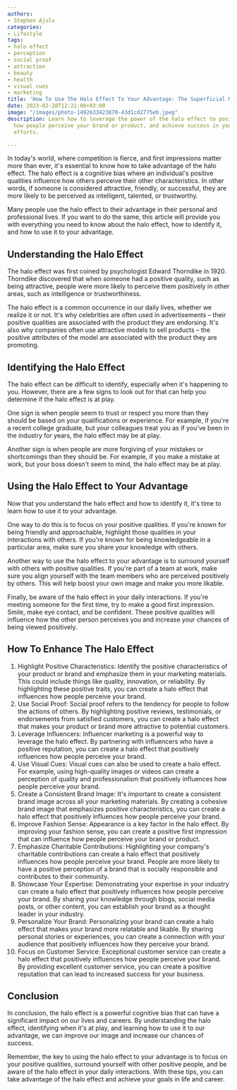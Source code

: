 ```yaml
---
authors:
- Stephen Ajulu
categories:
- Lifestyle
tags:
- halo effect
- perception
- social proof
- attraction
- beauty
- health
- visual cues
- marketing
title: 'How To Use The Halo Effect To Your Advantage: The Superficial Matter'
date: 2023-02-28T12:21:00+03:00
image: "/images/photo-1492633423870-43d1cd2775eb.jpeg"
description: Learn how to leverage the power of the halo effect to positively influence
  how people perceive your brand or product, and achieve success in your marketing
  efforts.

---
```

In today's world, where competition is fierce, and first impressions matter more than ever, it's essential to know how to take advantage of the halo effect. The halo effect is a cognitive bias where an individual's positive qualities influence how others perceive their other characteristics. In other words, if someone is considered attractive, friendly, or successful, they are more likely to be perceived as intelligent, talented, or trustworthy.

Many people use the halo effect to their advantage in their personal and professional lives. If you want to do the same, this article will provide you with everything you need to know about the halo effect, how to identify it, and how to use it to your advantage.

## Understanding the Halo Effect

The halo effect was first coined by psychologist Edward Thorndike in 1920. Thorndike discovered that when someone had a positive quality, such as being attractive, people were more likely to perceive them positively in other areas, such as intelligence or trustworthiness.

The halo effect is a common occurrence in our daily lives, whether we realize it or not. It's why celebrities are often used in advertisements – their positive qualities are associated with the product they are endorsing. It's also why companies often use attractive models to sell products – the positive attributes of the model are associated with the product they are promoting.

## Identifying the Halo Effect

The halo effect can be difficult to identify, especially when it's happening to you. However, there are a few signs to look out for that can help you determine if the halo effect is at play.

One sign is when people seem to trust or respect you more than they should be based on your qualifications or experience. For example, if you're a recent college graduate, but your colleagues treat you as if you've been in the industry for years, the halo effect may be at play.

Another sign is when people are more forgiving of your mistakes or shortcomings than they should be. For example, if you make a mistake at work, but your boss doesn't seem to mind, the halo effect may be at play.

## Using the Halo Effect to Your Advantage

Now that you understand the halo effect and how to identify it, it's time to learn how to use it to your advantage.

One way to do this is to focus on your positive qualities. If you're known for being friendly and approachable, highlight those qualities in your interactions with others. If you're known for being knowledgeable in a particular area, make sure you share your knowledge with others.

Another way to use the halo effect to your advantage is to surround yourself with others with positive qualities. If you're part of a team at work, make sure you align yourself with the team members who are perceived positively by others. This will help boost your own image and make you more likable.

Finally, be aware of the halo effect in your daily interactions. If you're meeting someone for the first time, try to make a good first impression. Smile, make eye contact, and be confident. These positive qualities will influence how the other person perceives you and increase your chances of being viewed positively.

## How To Enhance The Halo Effect

 1. Highlight Positive Characteristics: Identify the positive characteristics of your product or brand and emphasize them in your marketing materials. This could include things like quality, innovation, or reliability. By highlighting these positive traits, you can create a halo effect that influences how people perceive your brand.
 2. Use Social Proof: Social proof refers to the tendency for people to follow the actions of others. By highlighting positive reviews, testimonials, or endorsements from satisfied customers, you can create a halo effect that makes your product or brand more attractive to potential customers.
 3. Leverage Influencers: Influencer marketing is a powerful way to leverage the halo effect. By partnering with influencers who have a positive reputation, you can create a halo effect that positively influences how people perceive your brand.
 4. Use Visual Cues: Visual cues can also be used to create a halo effect. For example, using high-quality images or videos can create a perception of quality and professionalism that positively influences how people perceive your brand.
 5. Create a Consistent Brand Image: It's important to create a consistent brand image across all your marketing materials. By creating a cohesive brand image that emphasizes positive characteristics, you can create a halo effect that positively influences how people perceive your brand.
 6. Improve Fashion Sense: Appearance is a key factor in the halo effect. By improving your fashion sense, you can create a positive first impression that can influence how people perceive your brand or product.
 7. Emphasize Charitable Contributions: Highlighting your company's charitable contributions can create a halo effect that positively influences how people perceive your brand. People are more likely to have a positive perception of a brand that is socially responsible and contributes to their community.
 8. Showcase Your Expertise: Demonstrating your expertise in your industry can create a halo effect that positively influences how people perceive your brand. By sharing your knowledge through blogs, social media posts, or other content, you can establish your brand as a thought leader in your industry.
 9. Personalize Your Brand: Personalizing your brand can create a halo effect that makes your brand more relatable and likable. By sharing personal stories or experiences, you can create a connection with your audience that positively influences how they perceive your brand.
10. Focus on Customer Service: Exceptional customer service can create a halo effect that positively influences how people perceive your brand. By providing excellent customer service, you can create a positive reputation that can lead to increased success for your business.

## Conclusion

In conclusion, the halo effect is a powerful cognitive bias that can have a significant impact on our lives and careers. By understanding the halo effect, identifying when it's at play, and learning how to use it to our advantage, we can improve our image and increase our chances of success.

Remember, the key to using the halo effect to your advantage is to focus on your positive qualities, surround yourself with other positive people, and be aware of the halo effect in your daily interactions. With these tips, you can take advantage of the halo effect and achieve your goals in life and career.
